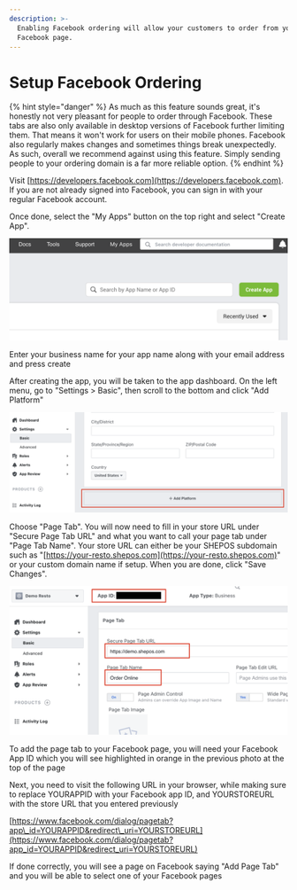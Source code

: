 ```yaml
---
description: >-
  Enabling Facebook ordering will allow your customers to order from your
  Facebook page.
---
```


# Setup Facebook Ordering

{% hint style="danger" %}
As much as this feature sounds great, it's honestly not very pleasant for people to order through Facebook. These tabs are also only available in desktop versions of Facebook further limiting them. That means it won't work for users on their mobile phones. Facebook also regularly makes changes and sometimes things break unexpectedly. As such, overall we recommend against using this feature. Simply sending people to your ordering domain is a far more reliable option.
{% endhint %}

Visit [https://developers.facebook.com](https://developers.facebook.com). If you are not already signed into Facebook, you can sign in with your regular Facebook account.

Once done, select the "My Apps" button on the top right and select "Create App".

![](../.gitbook/assets/fb-createapp%20%281%29%20%281%29.png)

Enter your business name for your app name along with your email address and press create

After creating the app, you will be taken to the app dashboard. On the left menu, go to "Settings &gt; Basic", then scroll to the bottom and click "Add Platform"

![](../.gitbook/assets/fb-addplatform.png)

Choose "Page Tab". You will now need to fill in your store URL under "Secure Page Tab URL" and what you want to call your page tab under "Page Tab Name". Your store URL can either be your SHEPOS subdomain such as "[https://your-resto.shepos.com](https://your-resto.shepos.com)" or your custom domain name if setup. When you are done, click "Save Changes".

![](../.gitbook/assets/fb-pagetab.png)

To add the page tab to your Facebook page, you will need your Facebook App ID which you will see highlighted in orange in the previous photo at the top of the page

Next, you need to visit the following URL in your browser, while making sure to replace YOURAPPID with your Facebook app ID, and YOURSTOREURL with the store URL that you entered previously

[https://www.facebook.com/dialog/pagetab?app\_id=YOURAPPID&redirect\_uri=YOURSTOREURL](https://www.facebook.com/dialog/pagetab?app_id=YOURAPPID&redirect_uri=YOURSTOREURL)

If done correctly, you will see a page on Facebook saying "Add Page Tab" and you will be able to select one of your Facebook pages

